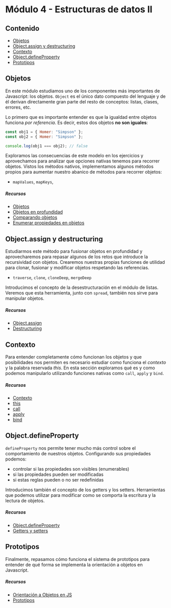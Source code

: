 # Módulo 4 - Estructuras de datos II

## Contenido

- [Objetos](#objetos)
- [Object.assign y destructuring](#object.assign-y-destructuring)
- [Contexto](#contexto)
- [Object.defineProperty](#object.defineproperty)
- [Prototipos](#prototipos)

## Objetos

En este módulo estudiamos uno de los componentes más importantes de Javascript: los objetos. `Object` es el único dato compuesto del lenguaje y de él derivan directamente gran parte del resto de conceptos: listas, clases, errores, etc.

Lo primero que es importante entender es que la igualdad entre objetos funciona _por referencia_. Es decir, estos dos objetos **no son iguales**:

```javascript
const obj1 = { Homer: "Simpson" };
const obj2 = { Homer: "Simpson" };

console.log(obj1 === obj2); // false
```

Exploramos las consecuencias de este modelo en los ejercicios y aprovechamos para analizar que opciones nativas tenemos para recorrer objetos. Vistos los métodos nativos, implementamos algunos métodos propios para aumentar nuestro abanico de métodos para recorrer objetos:

- `mapValues`, `mapKeys`,

##### Recursos

- [Objetos](https://eloquentjavascript.net/04_data.html#h_cqg63Sxe3o)
- [Objetos en profundidad](https://developer.mozilla.org/en-US/docs/Web/JavaScript/Guide/Working_with_Objects)
- [Comparando objetos](https://developer.mozilla.org/en-US/docs/Web/JavaScript/Guide/Working_with_Objects#comparing_objects)
- [Enumerar propiedades en objetos](https://developer.mozilla.org/en-US/docs/Web/JavaScript/Guide/Working_with_Objects#enumerate_the_properties_of_an_object)

## Object.assign y destructuring

Estudiarmos este método para fusionar objetos en profundidad y aprovecharemos para repasar algunos de los retos que introduce la recursividad con objetos. Crearemos nuestras propias funciones de utilidad para clonar, fusionar y modificar objetos respetando las referencias.

- `traverse`, `clone`, `cloneDeep`, `mergeDeep`

Introducimos el concepto de la desestructuración en el módulo de listas. Veremos que esta herramienta, junto con `spread`, también nos sirve para manipular objetos.

##### Recursos

- [Object.assign](https://developer.mozilla.org/en-US/docs/Web/JavaScript/Reference/Global_Objects/Object/assign)
- [Destructuring](https://developer.mozilla.org/en-US/docs/Web/JavaScript/Reference/Operators/Destructuring_assignment)

## Contexto

Para entender completamente cómo funcionan los objetos y que posibilidades nos permiten es necesario estudiar como funciona el _contexto_ y la palabra reservada _this_. En esta sección exploramos qué es y como podemos manipularlo utilizando funciones nativas como `call`, `apply` y `bind`.

##### Recursos

- [Contexto](https://eloquentjavascript.net/03_functions.html#h_D2Yui+mx6D)
- [this](https://developer.mozilla.org/en-US/docs/Web/JavaScript/Reference/Operators/this)
- [call](https://developer.mozilla.org/en-US/docs/Web/JavaScript/Reference/Global_Objects/Function/call)
- [apply](https://developer.mozilla.org/en-US/docs/Web/JavaScript/Reference/Global_Objects/Function/apply)
- [bind](https://developer.mozilla.org/en-US/docs/Web/JavaScript/Reference/Global_Objects/Function/bind)

## Object.defineProperty

`defineProperty` nos permite tener mucho más control sobre el comportamiento de nuestros objetos. Configurando sus propiedades podemos:

- controlar si las propiedades son visibles (enumerables)
- si las propiedades pueden ser modificadas
- si estas reglas pueden o no ser redefinidas

Introducimos también el concepto de los getters y los setters. Herramientas que podemos utilizar para modificar como se comporta la escritura y la lectura de objetos.

##### Recursos

- [Object.defineProperty](https://developer.mozilla.org/en-US/docs/Web/JavaScript/Reference/Global_Objects/Object/defineProperty)
- [Getters y setters](https://developer.mozilla.org/en-US/docs/Web/JavaScript/Guide/Working_with_Objects#defining_getters_and_setters)

## Prototipos

Finalmente, repasamos cómo funciona el sistema de prototipos para entender de qué forma se implementa la orientación a objetos en Javascript.

##### Recursos

- [Orientación a Objetos en JS](https://eloquentjavascript.net/06_object.html)
- [Prototipos](https://developer.mozilla.org/en-US/docs/Learn/JavaScript/Objects/Object_prototypes)
